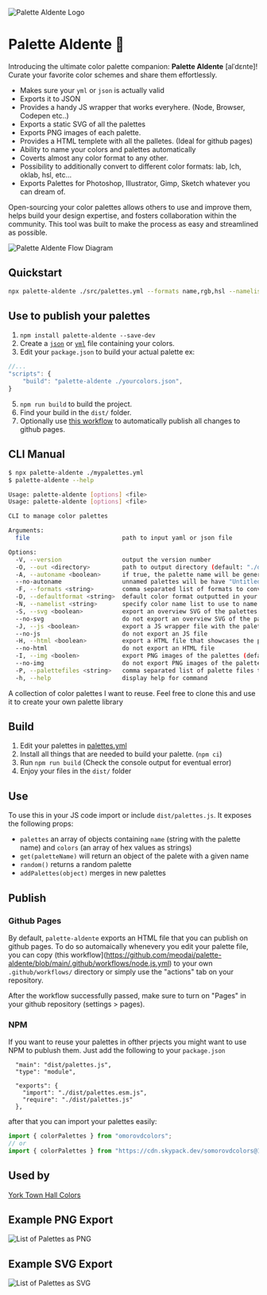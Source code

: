 ![Palette Aldente Logo](palette-aldente-logo.png "Palette Aldente")

# Palette Aldente 🍝

Introducing the ultimate color palette companion: **Palette Aldente** [alˈdɛnte]! Curate your favorite color schemes and share them effortlessly.

- Makes sure your `yml` or `json` is actually valid
- Exports it to JSON
- Provides a handy JS wrapper that works everyhere. (Node, Browser, Codepen etc..)
- Exports a static SVG of all the palettes
- Exports PNG images of each palette.
- Provides a HTML templete with all the palletes. (Ideal for github pages)
- Ability to name your colors and palettes automatically
- Coverts almost any color format to any other.
- Possibility to additionally convert to different color formats: lab, lch, oklab, hsl, etc...
- Exports Palettes for Photoshop, Illustrator, Gimp, Sketch whatever you can dream of.

Open-sourcing your color palettes allows others to use and improve them, helps build your design expertise, and fosters collaboration within the community. This tool was built to make the process as easy and streamlined as possible.

![Palette Aldente Flow Diagram](palette-aldente.svg "Flow Diagram")
## Quickstart
  
```bash
npx palette-aldente ./src/palettes.yml --formats name,rgb,hsl --namelist bestOf --palettefiles ase
```

## Use to publish your palettes

1. `npm install palette-aldente --save-dev`
2. Create a [`json`](https://github.com/studioyorktown/coloryorktownhall/blob/main/src/merged.json) or [`yml`](https://github.com/meodai/palette-aldente/blob/main/src/palettes.yml) file containing your colors.
3. Edit your `package.json` to build your actual palette ex: 
```js
//...
"scripts": {
    "build": "palette-aldente ./yourcolors.json",
}
```
5. `npm run build` to build the project.
6. Find your build in the `dist/` folder.
7. Optionally use [this workflow](https://github.com/meodai/palette-aldente/blob/main/.github/workflows/node.js.yml) to automatically publish all changes to github pages.

## CLI Manual

```bash
$ npx palette-aldente ./mypalettes.yml 
$ palette-aldente --help

Usage: palette-aldente [options] <file>
Usage: palette-aldente [options] <file>

CLI to manage color palettes

Arguments:
  file                          path to input yaml or json file

Options:
  -V, --version                 output the version number
  -O, --out <directory>         path to output directory (default: "./dist")
  -A, --autoname <boolean>      if true, the palette name will be generated from the colors contained (default: true)
  --no-autoname                 unnamed palettes will be have "Untitled <n>" as name
  -F, --formats <string>        comma separated list of formats to convert to
  -D, --defaultformat <string>  default color format outputted in your target file (default: "hex")
  -N, --namelist <string>       specify color name list to use to name colors on export (default: "bestOf")
  -S, --svg <boolean>           export an overview SVG of the palettes (default: true)
  --no-svg                      do not export an overview SVG of the palettes
  -J, --js <boolean>            export a JS wrapper file with the palettes an a minimal API (default: true)
  --no-js                       do not export an JS file
  -H, --html <boolean>          export a HTML file that showcases the palettes (default: true)
  --no-html                     do not export an HTML file
  -I, --img <boolen>            export PNG images of the palettes (default: true)
  --no-img                      do not export PNG images of the palettes
  -P, --palettefiles <string>   comma separated list of palette files to export (default: false)
  -h, --help                    display help for command
```

A collection of color palettes I want to reuse.
Feel free to clone this and use it to create your own palette library

## Build

1. Edit your palettes in [palettes.yml](/src/palettes.yml)
2. Install all things that are needed to build your palette. (`npm ci`)
3. Run `npm run build` (Check the console output for eventual error)
4. Enjoy your files in the `dist/` folder

## Use

To use this in your JS code import or include `dist/palettes.js`. It exposes the following props:
- `palettes` an array of objects containing `name` (string with the palette name) and `colors` (an array of hex values as strings)
- `get(paletteName)` will return an object of the palete with a given name
- `random()` returns a random palette
- `addPalettes(object)` merges in new palettes

## Publish

### Github Pages

By default, `palette-aldente` exports an HTML file that you can publish on github pages. To do so automaically whenevery you edit your palette file, you can copy (this workflow](https://github.com/meodai/palette-aldente/blob/main/.github/workflows/node.js.yml) to your own `.github/workflows/` directory or simply use the "actions" tab on your repository.

After the workflow successfully passed, make sure to turn on "Pages" in your github repository (settings > pages).

### NPM

If you want to reuse your palettes in ofther prjects you might want to use NPM to publush them. 
Just add the following to your `package.json`

```
  "main": "dist/palettes.js",
  "type": "module",
```
```
  "exports": {
    "import": "./dist/palettes.esm.js",
    "require": "./dist/palettes.js"
  },
```

after that you can import your palettes easily:
```js
import { colorPalettes } from "omorovdcolors"; 
// or
import { colorPalettes } from "https://cdn.skypack.dev/somorovdcolors@1.0.1";
```

## Used by
[York Town Hall Colors](https://github.com/studioyorktown/coloryorktownhall)

## Example PNG Export

![List of Palettes as PNG](/dist/palettes.png)

## Example SVG Export

![List of Palettes as SVG](/dist/palettes.svg)
